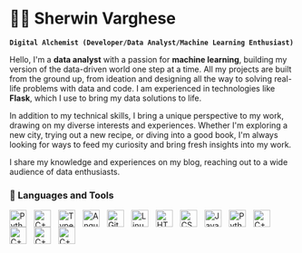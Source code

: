 # 🏄‍♂️ Sherwin Varghese

**`Digital Alchemist (Developer/Data Analyst/Machine Learning Enthusiast)`**

Hello, I'm a **data analyst** with a passion for **machine learning**, building my version of the data-driven world one step at a time. All my projects are built from the ground up, from ideation and designing all the way to solving real-life problems with data and code. I am experienced in technologies like **Flask**, which I use to bring my data solutions to life.

In addition to my technical skills, I bring a unique perspective to my work, drawing on my diverse interests and experiences. Whether I'm exploring a new city, trying out a new recipe, or diving into a good book, I'm always looking for ways to feed my curiosity and bring fresh insights into my work.

I share my knowledge and experiences on my blog, reaching out to a wide audience of data enthusiasts.

### 🧰 Languages and Tools

<img align="left" alt="Python" width="30px" style="padding-right:10px;" src="https://cdn.jsdelivr.net/gh/devicons/devicon/icons/python/python-plain.svg" />
<img align="left" alt="C++" width="30px" style="padding-right:10px;" src="https://cdn.jsdelivr.net/gh/devicons/devicon/icons/cplusplus/cplusplus-line.svg" />
<img align="left" alt="TypeScript" width="30px" style="padding-right:10px;" src="https://user-images.githubusercontent.com/25181517/192109061-e138ca71-337c-4019-8d42-4792fdaa7128.png" />
<img align="left" alt="Angular" width="30px" style="padding-right:10px;" src="https://user-images.githubusercontent.com/62756402/219742406-3705ec7a-8fb5-43cf-906e-1d59f5db93c6.png" />
<img align="left" alt="Git" width="30px" style="padding-right:10px;" src="https://cdn.jsdelivr.net/gh/devicons/devicon/icons/git/git-original.svg" />
<img align="left" alt="Linux" width="30px" style="padding-right:10px;" src="https://user-images.githubusercontent.com/25181517/183896128-ec99105a-ec1a-4d85-b08b-1aa1620b2046.png" />
<img align="left" alt="HTML" width="30px" style="padding-right:10px;" src="https://cdn.jsdelivr.net/gh/devicons/devicon/icons/html5/html5-plain.svg" />
<img align="left" alt="CSS" width="30px" style="padding-right:10px;" src="https://cdn.jsdelivr.net/gh/devicons/devicon/icons/css3/css3-plain.svg" />
<img align="left" alt="JavaScript" width="30px" style="padding-right:10px;" src="https://cdn.jsdelivr.net/gh/devicons/devicon/icons/javascript/javascript-plain.svg" />
<img align="left" alt="Python" width="30px" style="padding-right:10px;" src="https://user-images.githubusercontent.com/25181517/186711335-a3729606-5a78-4496-9a36-06efcc74f800.png" />
<img align="left" alt="C++" width="30px" style="padding-right:10px;" src="https://user-images.githubusercontent.com/25181517/183912952-83784e94-629d-4c34-a961-ae2ae795b662.png" />
<img align="left" alt="C++" width="30px" style="padding-right:10px;" src="https://user-images.githubusercontent.com/25181517/182884177-d48a8579-2cd0-447a-b9a6-ffc7cb02560e.png" />
<img align="left" alt="C++" width="30px" style="padding-right:10px;" src="https://user-images.githubusercontent.com/25181517/117207330-263ba280-adf4-11eb-9b97-0ac5b40bc3be.png" />
<img align="left" alt="C++" width="30px" style="padding-right:10px;" src="https://user-images.githubusercontent.com/25181517/186884156-e63da389-f3e1-4dca-a6c1-d76e886ba22a.png" />
